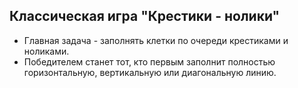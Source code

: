 ## Классическая игра "Крестики - нолики"

- Главная задача - заполнять клетки по очереди крестиками и ноликами.
- Победителем станет тот, кто первым заполнит полностью горизонтальную, вертикальную или диагональную линию.
